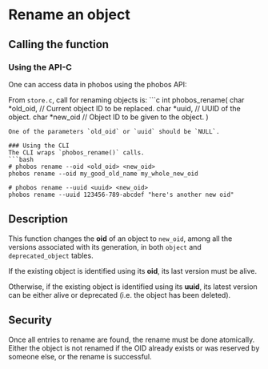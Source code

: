 # Rename an object

## Calling the function
### Using the API-C
One can access data in phobos using the phobos API:

From `store.c`, call for renaming objects is: ```c
int phobos_rename(
    char *old_oid,  // Current object ID to be replaced.
    char *uuid,     // UUID of the object.
    char *new_oid   // Object ID to be given to the object.
)
```
One of the parameters `old_oid` or `uuid` should be `NULL`.

### Using the CLI
The CLI wraps `phobos_rename()` calls.
```bash
# phobos rename --oid <old_oid> <new_oid>
phobos rename --oid my_good_old_name my_whole_new_oid

# phobos rename --uuid <uuid> <new_oid>
phobos rename --uuid 123456-789-abcdef "here's another new oid"
```

## Description
This function changes the __oid__ of an object to `new_oid`, among all the
versions associated with its generation, in both ``object`` and
``deprecated_object`` tables.

If the existing object is identified using its __oid__, its last version must
be alive.

Otherwise, if the existing object is identified using its __uuid__, its latest
version can be either alive or deprecated (i.e. the object has been deleted).

## Security
Once all entries to rename are found, the rename must be done atomically.
Either the object is not renamed if the OID already exists or was reserved by
someone else, or the rename is successful.